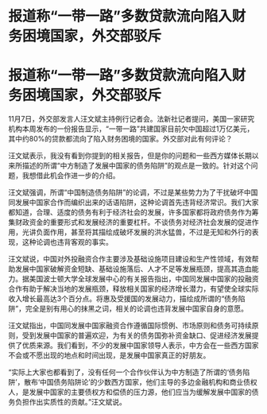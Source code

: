 # 报道称“一带一路”多数贷款流向陷入财务困境国家，外交部驳斥

# 报道称“一带一路”多数贷款流向陷入财务困境国家，外交部驳斥

11月7日，外交部发言人汪文斌主持例行记者会。法新社记者提问，美国一家研究机构本周发布的一份报告显示，“一带一路”共建国家目前欠中国超过1万亿美元，其中约80%的贷款都流向了陷入财务困境的国家。外交部对此有何评论？

汪文斌表示，我没有看到你提到的相关报告，但是你的问题和一些西方媒体长期以来所描述的所谓“中方制造了发展中国家的债务陷阱”的观点是一致的。针对这个问题，我想借此机会作进一步的介绍。

汪文斌强调，所谓“中国制造债务陷阱”的论调，不过是某些势力为了干扰破坏中国同发展中国家合作而编织出来的话语陷阱，这种论调首先违背经济常识。我们大家都知道，合理、适度的债务有利于经济社会的发展，许多国家都将政府债务作为筹集财政资金的重要形式和发展经济的重要杠杆。不谈债务对经济社会发展的促进作用，光讲负面作用，甚至将其描绘成破坏发展的洪水猛兽，不过是无知和外行的表现，这种论调也违背客观的事实。

汪文斌说，中国对外投融资合作主要涉及基础设施项目建设和生产性领域，有效帮助发展中国家破解资金短缺、基础设施落后、人才不足等发展瓶颈，提高其造血能力。据美国波士顿大学全球发展中心的有关报告指出，中国同发展中国家的投融资合作有助于解决当地的发展瓶颈，释放相关国家的经济增长潜力，有望使全球实际收入增长最高达3个百分点。将惠及受援国的发展动力，描绘成所谓的“债务陷阱”，完全是别有用心的抹黑之词，相关的论调也违背发展中国家自身的意愿。

汪文斌指出，中国同发展中国家融资合作遵循国际惯例、市场原则和债务可持续原则，受到发展中国家的普遍欢迎，为有关的债务国弥补资金缺口、促进经济发展提供了优质来源。我们看到，不少的发展中国家领导人表示，中方会在一些西方国家不会或不愿出现的地点和时间出现，是发展中国家真正的好朋友。

“实际上大家也都看到了，没有任何一个合作伙伴认为中方制造了所谓的‘债务陷阱’，散布‘中国债务陷阱论’的少数西方国家，他们主导的多边金融机构和商业债权人，是发展中国家的主要债权方和偿债的压力源，他们应当为缓解发展中国家的债务负担作出实质性的贡献。”汪文斌说。

